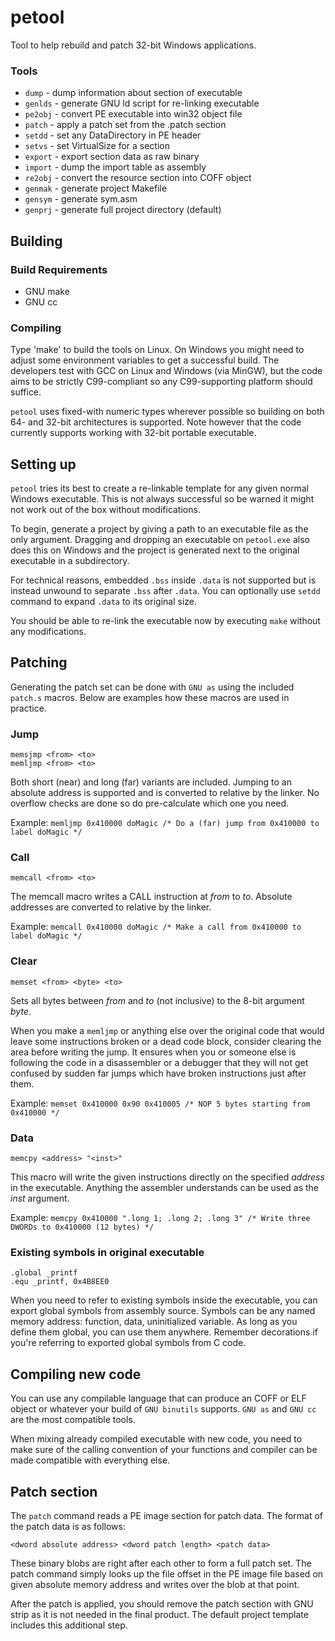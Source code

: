 petool
================================================================================

Tool to help rebuild and patch 32-bit Windows applications.

### Tools

 - `dump`   - dump information about section of executable
 - `genlds` - generate GNU ld script for re-linking executable
 - `pe2obj` - convert PE executable into win32 object file
 - `patch`  - apply a patch set from the .patch section
 - `setdd`  - set any DataDirectory in PE header
 - `setvs`  - set VirtualSize for a section
 - `export` - export section data as raw binary
 - `import` - dump the import table as assembly
 - `re2obj` - convert the resource section into COFF object
 - `genmak` - generate project Makefile
 - `gensym` - generate sym.asm
 - `genprj` - generate full project directory (default)

Building
--------------------------------------------------------------------------------

### Build Requirements

 - GNU make
 - GNU cc

### Compiling

Type 'make' to build the tools on Linux. On Windows you might need to adjust
some environment variables to get a successful build. The developers test with
GCC on Linux and Windows (via MinGW), but the code aims to be strictly
C99-compliant so any C99-supporting platform should suffice.

`petool` uses fixed-with numeric types wherever possible so building on both 64-
and 32-bit architectures is supported. Note however that the code currently
supports working with 32-bit portable executable.

Setting up
--------------------------------------------------------------------------------

`petool` tries its best to create a re-linkable template for any given normal
Windows executable. This is not always successful so be warned it might not 
work out of the box without modifications.

To begin, generate a project by giving a path to an executable file as the only
argument. Dragging and dropping an executable on `petool.exe` also does this
on Windows and the project is generated next to the original executable in a 
subdirectory.

For technical reasons, embedded `.bss` inside `.data` is not supported but is
instead unwound to separate `.bss` after `.data`. You can optionally use `setdd`
command to expand `.data` to its original size.

You should be able to re-link the executable now by executing `make` without any
modifications.

Patching
--------------------------------------------------------------------------------

Generating the patch set can be done with `GNU as` using the included `patch.s`
macros. Below are examples how these macros are used in practice.

### Jump

    memsjmp <from> <to>
    memljmp <from> <to>

Both short (near) and long (far) variants are included. Jumping to an absolute
address is supported and is converted to relative by the linker. No overflow
checks are done so do pre-calculate which one you need.

Example: `memljmp 0x410000 doMagic /* Do a (far) jump from 0x410000 to label doMagic */`

### Call

    memcall <from> <to>

The memcall macro writes a CALL instruction at _from_ to _to_. Absolute
addresses are converted to relative by the linker.

Example: `memcall 0x410000 doMagic /* Make a call from 0x410000 to label doMagic */`

### Clear

    memset <from> <byte> <to>

Sets all bytes between _from_ and _to_ (not inclusive) to the 8-bit argument
_byte_.

When you make a `memljmp` or anything else over the original code that would
leave some instructions broken or a dead code block, consider clearing the area
before writing the jump. It ensures when you or someone else is following the
code in a disassembler or a debugger that they will not get confused by sudden
far jumps which have broken instructions just after them.

Example: `memset 0x410000 0x90 0x410005 /* NOP 5 bytes starting from 0x410000 */`

### Data

    memcpy <address> "<inst>"

This macro will write the given instructions directly on the specified _address_
in the executable. Anything the assembler understands can be used as the _inst_
argument.

Example: `memcpy 0x410000 ".long 1; .long 2; .long 3" /* Write three DWORDs to 0x410000 (12 bytes) */`

### Existing symbols in original executable

    .global _printf
    .equ _printf, 0x4B8EE0

When you need to refer to existing symbols inside the executable, you can export
global symbols from assembly source. Symbols can be any named memory address:
function, data, uninitialized variable. As long as you define them global, you can
use them anywhere. Remember decorations if you're referring to exported global
symbols from C code.

Compiling new code
--------------------------------------------------------------------------------

You can use any compilable language that can produce an COFF or ELF object or
whatever your build of `GNU binutils` supports. `GNU as` and `GNU cc` are the
most compatible tools.

When mixing already compiled executable with new code, you need to make sure of
the calling convention of your functions and compiler can be made compatible
with everything else.

Patch section
--------------------------------------------------------------------------------

The `patch` command reads a PE image section for patch data. The format of the
patch data is as follows:

    <dword absolute address> <dword patch length> <patch data>

These binary blobs are right after each other to form a full patch set. The
patch command simply looks up the file offset in the PE image file based on
given absolute memory address and writes over the blob at that point.

After the patch is applied, you should remove the patch section with GNU strip
as it is not needed in the final product. The default project template includes
this additional step.
